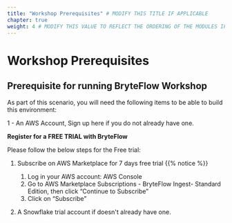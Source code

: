 ```yaml
---
title: "Workshop Prerequisites" # MODIFY THIS TITLE IF APPLICABLE
chapter: true
weight: 4 # MODIFY THIS VALUE TO REFLECT THE ORDERING OF THE MODULES IF APPLICABLE
---
```


# Workshop Prerequisites <!-- MODIFY THIS HEADING IF APPLICABLE -->

## Prerequisite for running BryteFlow Workshop <!-- MODIFY THIS SUBHEADING -->

As part of this scenario, you will need the following items to be able to build this environment:

1 - An AWS Account, Sign up here if you do not already have one. 

**Register for a FREE TRIAL with BryteFlow**
  
Please follow the below steps for the Free trial:

1. Subscribe on AWS Marketplace for 7 days free trial
{{% notice %}}
    1. Log in your AWS account: AWS Console  
    2. Go to AWS Marketplace Subscriptions - BryteFlow Ingest- Standard Edition, then click “Continue to Subscribe”
    3. Click on “Subscribe”  

2. A Snowflake trial account if doesn't already have one.
 